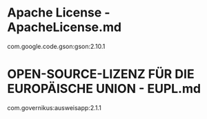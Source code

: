 Apache License - ApacheLicense.md
=================================

com.google.code.gson:gson:2.10.1


OPEN-SOURCE-LIZENZ FÜR DIE EUROPÄISCHE UNION - EUPL.md
======================================================

com.governikus:ausweisapp:2.1.1
